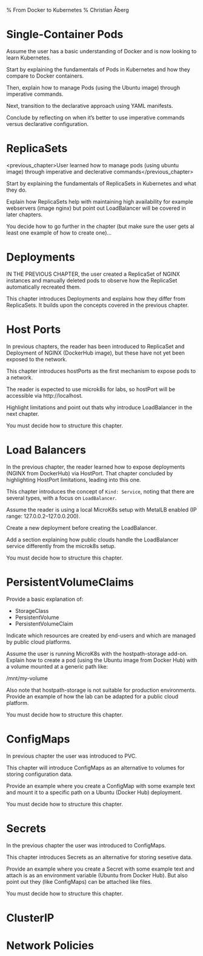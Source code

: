% From Docker to Kubernetes
% Christian Åberg

# Single-Container Pods

Assume the user has a basic understanding of Docker and is now looking to learn Kubernetes.

Start by explaining the fundamentals of Pods in Kubernetes and how they compare to Docker containers.

Then, explain how to manage Pods (using the Ubuntu image) through imperative commands.

Next, transition to the declarative approach using YAML manifests.

Conclude by reflecting on when it’s better to use imperative commands versus declarative configuration.

# ReplicaSets

<previous_chapter>User learned how to manage pods (using ubuntu image) through imperative and declerative commands</previous_chapter>

Start by explaining the fundamentals of ReplicaSets in Kubernetes and what they do.

Explain how ReplicaSets help with maintaining high availability for example webservers (image nginx) but point out LoadBalancer will be covered in later chapters.

You decide how to go further in the chapter (but make sure the user gets al least one example of how to create one)...

# Deployments

IN THE PREVIOUS CHAPTER, the user created a ReplicaSet of NGINX instances and manually deleted pods to observe how the ReplicaSet automatically recreated them.

This chapter introduces Deployments and explains how they differ from ReplicaSets. It builds upon the concepts covered in the previous chapter.

# Host Ports

In previous chapters, the reader has been introduced to ReplicaSet and Deployment of NGINX (DockerHub image), but these have not yet been exposed to the network.

This chapter introduces hostPorts as the first mechanism to expose pods to a network.

The reader is expected to use microk8s for labs, so hostPort will be accessible via http://localhost.

Highlight limitations and point out thats why introduce LoadBalancer in the next chapter.

You must decide how to structure this chapter.

# Load Balancers

In the previous chapter, the reader learned how to expose deployments (NGINX from DockerHub) via HostPort. That chapter concluded by highlighting HostPort limitations, leading into this one.

This chapter introduces the concept of `Kind: Service`, noting that there are several types, with a focus on `LoadBalancer`.

Assume the reader is using a local MicroK8s setup with MetalLB enabled (IP range: 127.0.0.2–127.0.0.200).

Create a new deployment before creating the LoadBalancer.

Add a section explaining how public clouds handle the LoadBalancer service differently from the microk8s setup.

You must decide how to structure this chapter.

# PersistentVolumeClaims

Provide a basic explanation of:
- StorageClass
- PersistentVolume
- PersistentVolumeClaim

Indicate which resources are created by end-users and which are managed by public cloud platforms.

Assume the user is running MicroK8s with the hostpath-storage add-on. Explain how to create a pod (using the Ubuntu image from Docker Hub) with a volume mounted at a generic path like:

/mnt/my-volume

Also note that hostpath-storage is not suitable for production environments. Provide an example of how the lab can be adapted for a public cloud platform.

You must decide how to structure this chapter.

# ConfigMaps

In previous chapter the user was introduced to PVC.

This chapter will introduce ConfigMaps as an alternative to volumes for storing configuration data.

Provide an example where you create a ConfigMap with some example text and mount it to a specific path on a Ubuntu (Docker Hub) deployment.

You must decide how to structure this chapter.

# Secrets

In the previous chapter the user was introduced to ConfigMaps.

This chapter introduces Secrets as an alternative for storing sesetive data.

Provide an example where you create a Secret with some example text and attach is as an environment variable (Ubuntu from Docker Hub). But also point out they (like ConfigMaps) can be attached like files.

You must decide how to structure this chapter.

# ClusterIP

# Network Policies

<!--

% From Docker to Kubernetes
% Christian Åberg

Create the chapter (Heading 1) specified by the user.

Maintain a fluent, pedagogical tone.

Plan a clear heading structure to eliminate the need for bullet points or numbered lists.

Maintain a fluent, pedagogical tone with oversimplifications to keep the text clean.

 -->
